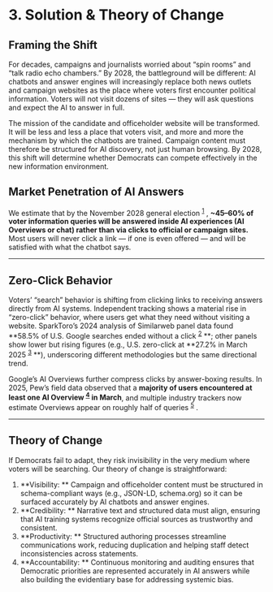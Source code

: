 # 3. Solution & Theory of Change

## Framing the Shift
For decades, campaigns and journalists worried about “spin rooms” and “talk radio echo chambers.” By 2028, the battleground will be different: AI chatbots and answer engines will increasingly replace both news outlets and campaign websites as the place where voters first encounter political information. Voters will not visit dozens of sites — they will ask questions and expect the AI to answer in full. 

The mission of the candidate and officeholder website will be transformed. It will be less and less a place that voters visit, and more and more the mechanism by which the chatbots are trained. Campaign content must therefore be structured for AI discovery, not just human browsing. By 2028, this shift will determine whether Democrats can compete effectively in the new information environment. 

## Market Penetration of AI Answers
We estimate that by the November 2028 general election <sup class="fn-ref"><a href="../ky-appendix-footnotes-methodology/#fn-sol-union-prob-2028">1</a></sup> , **~45–60% of voter information queries will be answered inside AI experiences (AI Overviews or chat) rather than via clicks to official or campaign sites.** Most users will never click a link — if one is even offered — and will be satisfied with what the chatbot says. 


---

## Zero-Click Behavior
Voters’ “search” behavior is shifting from clicking links to receiving answers directly from AI systems. Independent tracking shows a material rise in “zero-click” behavior, where users get what they need without visiting a website. SparkToro’s 2024 analysis of Similarweb panel data found **58.5% of U.S. Google searches ended without a click <sup class="fn-ref"><a href="../ky-appendix-footnotes-methodology/#fn-sol-sparktoro-zero-click-us-2024">2</a></sup> **; other panels show lower but rising figures (e.g., U.S. zero-click at **27.2% in March 2025 <sup class="fn-ref"><a href="../ky-appendix-footnotes-methodology/#fn-sol-zero-click-272-mar-2025">3</a></sup> **), underscoring different methodologies but the same directional trend. 

Google’s AI Overviews further compress clicks by answer-boxing results. In 2025, Pew’s field data observed that a **majority of users encountered at least one AI Overview <sup class="fn-ref"><a href="../ky-appendix-footnotes-methodology/#fn-sol-pew-58pct-ai-overview-exposure-2025">4</a></sup> in March**, and multiple industry trackers now estimate Overviews appear on roughly half of queries <sup class="fn-ref"><a href="../ky-appendix-footnotes-methodology/#fn-sol-aio-coverage-roughly-half-2025">5</a></sup> . 

---

## Theory of Change

If Democrats fail to adapt, they risk invisibility in the very medium where voters will be searching. Our theory of change is straightforward: 

1. **Visibility: ** Campaign and officeholder content must be structured in schema-compliant ways (e.g., JSON-LD, schema.org) so it can be surfaced accurately by AI chatbots and answer engines.
2. **Credibility: ** Narrative text and structured data must align, ensuring that AI training systems recognize official sources as trustworthy and consistent.
3. **Productivity: ** Structured authoring processes streamline communications work, reducing duplication and helping staff detect inconsistencies across statements.
4. **Accountability: ** Continuous monitoring and auditing ensures that Democratic priorities are represented accurately in AI answers while also building the evidentiary base for addressing systemic bias.


